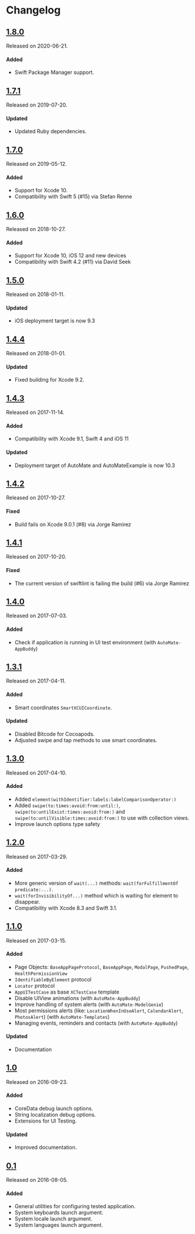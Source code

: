 # Changelog

## [1.8.0](https://github.com/PGSSoft/AutoMate/releases/tag/1.8.0)
Released on 2020-06-21.

#### Added
- Swift Package Manager support.

## [1.7.1](https://github.com/PGSSoft/AutoMate/releases/tag/1.7.1)
Released on 2019-07-20.

#### Updated
- Updated Ruby dependencies.

## [1.7.0](https://github.com/PGSSoft/AutoMate/releases/tag/1.7.0)
Released on 2019-05-12.

#### Added
- Support for Xcode 10.
- Compatibility with Swift 5 (#15) via Stefan Renne

## [1.6.0](https://github.com/PGSSoft/AutoMate/releases/tag/1.6.0)
Released on 2018-10-27.

#### Added
- Support for Xcode 10, iOS 12 and new devices
- Compatibility with Swift 4.2 (#11) via David Seek

## [1.5.0](https://github.com/PGSSoft/AutoMate/releases/tag/1.5.0)
Released on 2018-01-11.

#### Updated
- iOS deployment target is now 9.3

## [1.4.4](https://github.com/PGSSoft/AutoMate/releases/tag/1.4.4)
Released on 2018-01-01.

#### Updated
- Fixed building for Xcode 9.2.

## [1.4.3](https://github.com/PGSSoft/AutoMate/releases/tag/1.4.3)
Released on 2017-11-14.

#### Added
- Compatibility with Xcode 9.1, Swift 4 and iOS 11

#### Updated
- Deployment target of AutoMate and AutoMateExample is now 10.3

## [1.4.2](https://github.com/PGSSoft/AutoMate/releases/tag/1.4.2)
Released on 2017-10-27.

#### Fixed
- Build fails on Xcode 9.0.1 (#8) via Jorge Ramirez

## [1.4.1](https://github.com/PGSSoft/AutoMate/releases/tag/1.4.1)
Released on 2017-10-20.

#### Fixed
- The current version of swiftlint is failing the build (#6) via Jorge Ramirez

## [1.4.0](https://github.com/PGSSoft/AutoMate/releases/tag/1.4.0)
Released on 2017-07-03.

#### Added
- Check if application is running in UI test environment (with `AutoMate-AppBuddy`)

## [1.3.1](https://github.com/PGSSoft/AutoMate/releases/tag/1.3.1)
Released on 2017-04-11.

#### Added
- Smart coordinates `SmartXCUICoordinate`.

#### Updated
- Disabled Bitcode for Cocoapods.
- Adjusted swipe and tap methods to use smart coordinates.

## [1.3.0](https://github.com/PGSSoft/AutoMate/releases/tag/1.3.0)
Released on 2017-04-10.

#### Added
- Added `element(withIdentifier:labels:labelComparisonOperator:)`
- Added `swipe(to:times:avoid:from:until:)`, `swipe(to:untilExist:times:avoid:from:)` and `swipe(to:untilVisible:times:avoid:from:)` to use with collection views.
- Improve launch options type safety

## [1.2.0](https://github.com/PGSSoft/AutoMate/releases/tag/1.2.0)
Released on 2017-03-29.

#### Added
- More generic version of `wait(...)` methods: `wait(forFulfillmentOf predicate:...)`.
- `wait(forInvisibilityOf...)` method which is waiting for element to disappear.
- Compatibility with Xcode 8.3 and Swift 3.1.

## [1.1.0](https://github.com/PGSSoft/AutoMate/releases/tag/1.1.0)
Released on 2017-03-15.

#### Added
- Page Objects: `BaseAppPageProtocol`, `BaseAppPage`, `ModalPage`, `PushedPage`, `HealthPermissionView`
- `IdentifiableByElement` protocol
- `Locator` protocol
- `AppUITestCase` as base `XCTestCase` template
- Disable UIView animations (with `AutoMate-AppBuddy`)
- Improve handling of system alerts (with `AutoMate-ModelGenie`)
- Most permissions alerts (like: `LocationWhenInUseAlert`, `CalendarAlert`, `PhotosAlert`) (with `AutoMate-Templates`)
- Managing events, reminders and contacts (with `AutoMate-AppBuddy`)

#### Updated
- Documentation

## [1.0](https://github.com/PGSSoft/AutoMate/releases/tag/1.0)
Released on 2016-09-23.

#### Added
- CoreData debug launch options.
- String localization debug options.
- Extensions for UI Testing.

#### Updated
- Improved documentation.

## [0.1](https://github.com/PGSSoft/AutoMate/releases/tag/0.1)
Released on 2016-08-05.

#### Added
- General utilities for configuring tested application.
- System keyboards launch argument.
- System locale launch argument.
- System languages launch argument.
